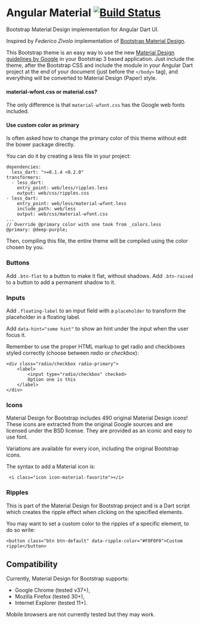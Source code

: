 Angular Material [![Build Status](https://travis-ci.org/akserg/angular.dart.material.svg?branch=master)](https://travis-ci.org/akserg/angular.dart.material)
=====================

Bootstrap Material Design implementation for Angular Dart UI.

Inspired by *Federico Zivolo* implementation of [Bootstrap Material Design](http://fezvrasta.github.io/bootstrap-material-design).

This Bootstrap theme is an easy way to use the new [Material Design guidelines by Google](http://www.google.com/design/spec/material-design/introduction.html) in your Bootstrap 3 based application.
Just include the theme, after the Bootstrap CSS and include the module in your Angular Dart project at the end of your document (just before the `</body>` tag), and everything will be converted to Material Design (Paper) style.

#### material-wfont.css or material.css?

The only difference is that `material-wfont.css` has the Google web fonts included.

#### Use custom color as primary

Is often asked how to change the primary color of this theme without edit the bower package directly.

You can do it by creating a less file in your project:

    dependencies:
      less_dart: ">=0.1.4 <0.2.0"
    transformers:
      - less_dart:
        entry_point: web/less/ripples.less
        output: web/css/ripples.css
    - less_dart:
        entry_point: web/less/material-wfont.less
        include_path: web/less
        output: web/css/material-wfont.css
    ...
    // Override @primary color with one took from _colors.less
    @primary: @deep-purple;

Then, compiling this file, the entire theme will be compiled using the color chosen by you.

### Buttons

Add `.btn-flat` to a button to make it flat, without shadows.
Add `.btn-raised` to a button to add a permanent shadow to it.

### Inputs

Add `.floating-label` to an input field with a `placeholder` to transform the placeholder in a floating label.

Add `data-hint="some hint"` to show an hint under the input when the user focus it.

Remember to use the proper HTML markup to get radio and checkboxes styled correctly (choose between *radio* or *checkbox*):

    <div class="radio/checkbox radio-primary">
        <label>
            <input type="radio/checkbox" checked>
            Option one is this
        </label>
    </div>

### Icons

Material Design for Bootstrap includes 490 original Material Design icons!
These icons are extracted from the original Google sources and are licensed under the BSD license.
They are provided as an iconic and easy to use font.

Variations are available for every icon, including the original Bootstrap icons.

The syntax to add a Material icon is:

     <i class="icon icon-material-favorite"></i>

### Ripples

This is part of the Material Design for Bootstrap project and is a Dart script which creates the ripple effect when clicking on the specified elements.

You may want to set a custom color to the ripples of a specific element, to do so write:

    <button class="btn btn-default" data-ripple-color="#F0F0F0">Custom ripple</button>

## Compatibility

Currently, Material Design for Bootstrap supports:

- Google Chrome (tested v37+), 
- Mozilla Firefox (tested 30+), 
- Internet Explorer (tested 11+). 
 
Mobile browsers are not currently tested but they may work.




